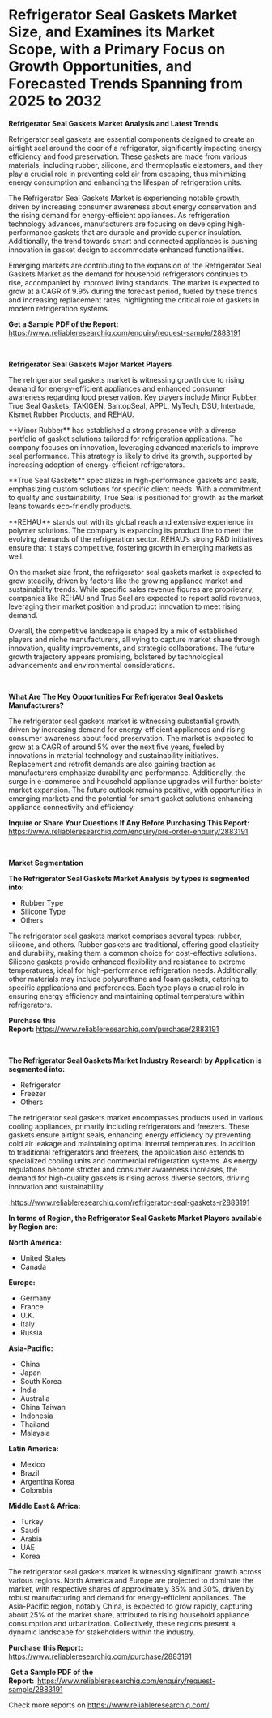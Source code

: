 <p><h1>Refrigerator Seal Gaskets Market Size, and Examines its Market Scope, with a Primary Focus on Growth Opportunities, and Forecasted Trends Spanning from 2025 to 2032</h1></p><p><strong>Refrigerator Seal Gaskets Market Analysis and Latest Trends</strong></p>
<p><p>Refrigerator seal gaskets are essential components designed to create an airtight seal around the door of a refrigerator, significantly impacting energy efficiency and food preservation. These gaskets are made from various materials, including rubber, silicone, and thermoplastic elastomers, and they play a crucial role in preventing cold air from escaping, thus minimizing energy consumption and enhancing the lifespan of refrigeration units.</p><p>The Refrigerator Seal Gaskets Market is experiencing notable growth, driven by increasing consumer awareness about energy conservation and the rising demand for energy-efficient appliances. As refrigeration technology advances, manufacturers are focusing on developing high-performance gaskets that are durable and provide superior insulation. Additionally, the trend towards smart and connected appliances is pushing innovation in gasket design to accommodate enhanced functionalities.</p><p>Emerging markets are contributing to the expansion of the Refrigerator Seal Gaskets Market as the demand for household refrigerators continues to rise, accompanied by improved living standards. The market is expected to grow at a CAGR of 9.9% during the forecast period, fueled by these trends and increasing replacement rates, highlighting the critical role of gaskets in modern refrigeration systems.</p></p>
<p><strong>Get a Sample PDF of the Report:&nbsp;</strong> <a href="https://www.reliableresearchiq.com/enquiry/request-sample/2883191?utm_campaign=3202&utm_medium=2&utm_source=Github&utm_content=ia&utm_term=13032025&utm_id=refrigerator-seal-gaskets">https://www.reliableresearchiq.com/enquiry/request-sample/2883191</a></p>
<p>&nbsp;</p>
<p><strong>Refrigerator Seal Gaskets Major Market Players</strong></p>
<p><p>The refrigerator seal gaskets market is witnessing growth due to rising demand for energy-efficient appliances and enhanced consumer awareness regarding food preservation. Key players include Minor Rubber, True Seal Gaskets, TAKIGEN, SantopSeal, APPL, MyTech, DSU, Intertrade, Kismet Rubber Products, and REHAU.</p><p>**Minor Rubber** has established a strong presence with a diverse portfolio of gasket solutions tailored for refrigeration applications. The company focuses on innovation, leveraging advanced materials to improve seal performance. This strategy is likely to drive its growth, supported by increasing adoption of energy-efficient refrigerators.</p><p>**True Seal Gaskets** specializes in high-performance gaskets and seals, emphasizing custom solutions for specific client needs. With a commitment to quality and sustainability, True Seal is positioned for growth as the market leans towards eco-friendly products.</p><p>**REHAU** stands out with its global reach and extensive experience in polymer solutions. The company is expanding its product line to meet the evolving demands of the refrigeration sector. REHAU’s strong R&D initiatives ensure that it stays competitive, fostering growth in emerging markets as well.</p><p>On the market size front, the refrigerator seal gaskets market is expected to grow steadily, driven by factors like the growing appliance market and sustainability trends. While specific sales revenue figures are proprietary, companies like REHAU and True Seal are expected to report solid revenues, leveraging their market position and product innovation to meet rising demand.</p><p>Overall, the competitive landscape is shaped by a mix of established players and niche manufacturers, all vying to capture market share through innovation, quality improvements, and strategic collaborations. The future growth trajectory appears promising, bolstered by technological advancements and environmental considerations.</p></p>
<p>&nbsp;</p>
<p><strong>What Are The Key Opportunities For Refrigerator Seal Gaskets Manufacturers?</strong></p>
<p><p>The refrigerator seal gaskets market is witnessing substantial growth, driven by increasing demand for energy-efficient appliances and rising consumer awareness about food preservation. The market is expected to grow at a CAGR of around 5% over the next five years, fueled by innovations in material technology and sustainability initiatives. Replacement and retrofit demands are also gaining traction as manufacturers emphasize durability and performance. Additionally, the surge in e-commerce and household appliance upgrades will further bolster market expansion. The future outlook remains positive, with opportunities in emerging markets and the potential for smart gasket solutions enhancing appliance connectivity and efficiency.</p></p>
<p><strong>Inquire or Share Your Questions If Any Before Purchasing This Report:</strong> <a href="https://www.reliableresearchiq.com/enquiry/pre-order-enquiry/2883191?utm_campaign=3202&utm_medium=2&utm_source=Github&utm_content=ia&utm_term=13032025&utm_id=refrigerator-seal-gaskets">https://www.reliableresearchiq.com/enquiry/pre-order-enquiry/2883191</a></p>
<p>&nbsp;</p>
<p><strong>Market Segmentation</strong></p>
<p><strong>The Refrigerator Seal Gaskets Market Analysis by types is segmented into:</strong></p>
<p><ul><li>Rubber Type</li><li>Silicone Type</li><li>Others</li></ul></p>
<p><p>The refrigerator seal gaskets market comprises several types: rubber, silicone, and others. Rubber gaskets are traditional, offering good elasticity and durability, making them a common choice for cost-effective solutions. Silicone gaskets provide enhanced flexibility and resistance to extreme temperatures, ideal for high-performance refrigeration needs. Additionally, other materials may include polyurethane and foam gaskets, catering to specific applications and preferences. Each type plays a crucial role in ensuring energy efficiency and maintaining optimal temperature within refrigerators.</p></p>
<p><strong>Purchase this Report:&nbsp;</strong><a href="https://www.reliableresearchiq.com/purchase/2883191?utm_campaign=3202&utm_medium=2&utm_source=Github&utm_content=ia&utm_term=13032025&utm_id=refrigerator-seal-gaskets">https://www.reliableresearchiq.com/purchase/2883191</a></p>
<p>&nbsp;</p>
<p><strong>The Refrigerator Seal Gaskets Market Industry Research by Application is segmented into:</strong></p>
<p><ul><li>Refrigerator</li><li>Freezer</li><li>Others</li></ul></p>
<p><p>The refrigerator seal gaskets market encompasses products used in various cooling appliances, primarily including refrigerators and freezers. These gaskets ensure airtight seals, enhancing energy efficiency by preventing cold air leakage and maintaining optimal internal temperatures. In addition to traditional refrigerators and freezers, the application also extends to specialized cooling units and commercial refrigeration systems. As energy regulations become stricter and consumer awareness increases, the demand for high-quality gaskets is rising across diverse sectors, driving innovation and sustainability.</p></p>
<p><a href="https://www.reliableresearchiq.com/refrigerator-seal-gaskets-r2883191?utm_campaign=3202&utm_medium=2&utm_source=Github&utm_content=ia&utm_term=13032025&utm_id=refrigerator-seal-gaskets">&nbsp;https://www.reliableresearchiq.com/refrigerator-seal-gaskets-r2883191</a></p>
<p><strong>In terms of Region, the Refrigerator Seal Gaskets Market Players available by Region are:</strong></p>
<p>
    <p> <strong> North America: </strong>
        <ul>
            <li>United States</li>
            <li>Canada</li>
        </ul>
        </p> 
    <p> <strong> Europe: </strong>
        <ul>
            <li>Germany</li>
            <li>France</li>
            <li>U.K.</li>
            <li>Italy</li>
            <li>Russia</li>
        </ul>
        </p> 
    <p> <strong> Asia-Pacific: </strong>
        <ul>
            <li>China</li>
            <li>Japan</li>
            <li>South Korea</li>
            <li>India</li>
            <li>Australia</li>
            <li>China Taiwan</li>
            <li>Indonesia</li>
            <li>Thailand</li>
            <li>Malaysia</li>
        </ul>
        </p> 
    <p> <strong> Latin America: </strong>
        <ul>
            <li>Mexico</li>
            <li>Brazil</li>
            <li>Argentina Korea</li>
            <li>Colombia</li>
        </ul>
        </p> 
    <p> <strong> Middle East & Africa: </strong>
        <ul>
            <li>Turkey</li>
            <li>Saudi</li>
            <li>Arabia</li>
            <li>UAE</li>
            <li>Korea</li>
        </ul>
    </p>
    </p>
<p><p>The refrigerator seal gaskets market is witnessing significant growth across various regions. North America and Europe are projected to dominate the market, with respective shares of approximately 35% and 30%, driven by robust manufacturing and demand for energy-efficient appliances. The Asia-Pacific region, notably China, is expected to grow rapidly, capturing about 25% of the market share, attributed to rising household appliance consumption and urbanization. Collectively, these regions present a dynamic landscape for stakeholders within the industry.</p></p>
<p><strong>Purchase this Report: </strong><a href="https://www.reliableresearchiq.com/purchase/2883191?utm_campaign=3202&utm_medium=2&utm_source=Github&utm_content=ia&utm_term=13032025&utm_id=refrigerator-seal-gaskets">https://www.reliableresearchiq.com/purchase/2883191</a></p>
<p>&nbsp;<strong>Get a Sample PDF of the Report:&nbsp;&nbsp;</strong><a href="https://www.reliableresearchiq.com/enquiry/request-sample/2883191?utm_campaign=3202&utm_medium=2&utm_source=Github&utm_content=ia&utm_term=13032025&utm_id=refrigerator-seal-gaskets">https://www.reliableresearchiq.com/enquiry/request-sample/2883191</a></p>
<p><strong></strong></p>
<p>Check more reports on <a href="https://www.reliableresearchiq.com/?utm_campaign=3202&utm_medium=2&utm_source=Github&utm_content=ia&utm_term=13032025&utm_id=refrigerator-seal-gaskets">https://www.reliableresearchiq.com/</a></p>